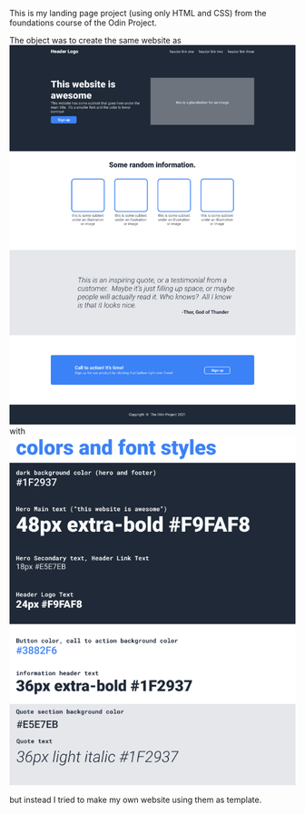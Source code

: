 This is my landing page project (using only HTML and CSS) from the foundations course of the Odin Project.

The object was to create the same website as 
![](./template.png)
with 
![](./font.png)

but instead I tried to make my own website using them as template.
